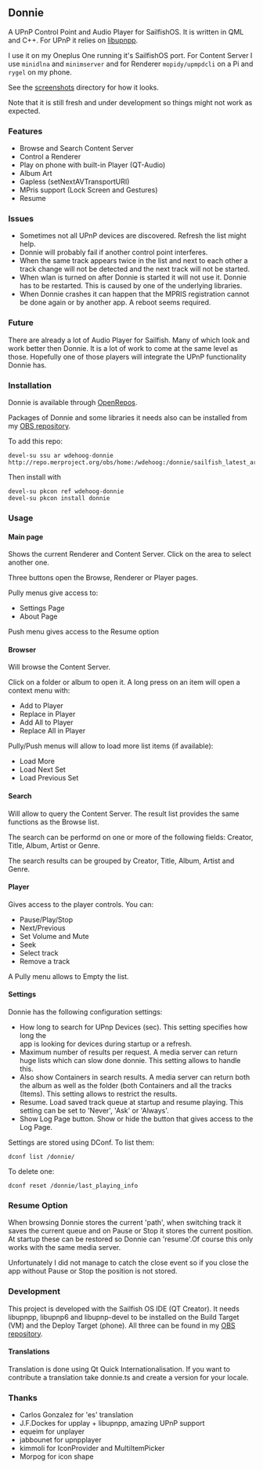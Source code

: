 ## Donnie

A UPnP Control Point and Audio Player for SailfishOS. It is written in QML and C++. For UPnP it relies on [libupnpp](https://opensourceprojects.eu/p/libupnpp/).

I use it on my Oneplus One running it's SailfishOS port. For Content Server I use `minidlna` and `minimserver` and for Renderer `mopidy/upmpdcli` on a Pi and `rygel` on my phone.

See the [screenshots](https://github.com/wdehoog/donnie/tree/master/screenshots) directory for how it looks.

Note that it is still fresh and under development so things might not work as expected.

### Features
  * Browse and Search Content Server
  * Control a Renderer
  * Play on phone with built-in Player (QT-Audio)
  * Album Art
  * Gapless (setNextAVTransportURI)
  * MPris support (Lock Screen and Gestures)
  * Resume 

### Issues
  * Sometimes not all UPnP devices are discovered. Refresh the list might help.
  * Donnie will probably fail if another control point interferes.
  * When the same track appears twice in the list and next to each other a
    track change will not be detected and the next track will not be started.
  * When wlan is turned on after Donnie is started it will not use it. Donnie has to be restarted.
    This is caused by one of the underlying libraries.
  * When Donnie crashes it can happen that the MPRIS registration cannot be done again or by another app. A reboot seems required.

### Future
There are already a lot of Audio Player for Sailfish. Many of which look and work better then Donnie. It is a lot of work to come at the same level as those. Hopefully  one of those players will integrate the UPnP functionality Donnie has.


### Installation
Donnie is available through [OpenRepos](https://openrepos.net/content/wdehoog/donnie).

Packages of Donnie and some libraries it needs also can be installed from my [OBS repository]( http://repo.merproject.org/obs/home:/wdehoog:/donnie/sailfish_latest_armv7hl/). 

To add this repo:

```
devel-su ssu ar wdehoog-donnie http://repo.merproject.org/obs/home:/wdehoog:/donnie/sailfish_latest_armv7hl/
```

Then install with

```
devel-su pkcon ref wdehoog-donnie
devel-su pkcon install donnie
```


###  Usage
#### Main page
Shows the current Renderer and Content Server. Click on the area to select another one.

Three buttons open the Browse, Renderer or Player pages.

Pully menus give access to:

  * Settings Page
  * About Page

Push menu gives access to the Resume option

#### Browser
Will browse the Content Server. 

Click on a folder or album to open it. A long press on an item will open a context menu with: 

  * Add to Player
  * Replace in Player
  * Add All to Player
  * Replace All in Player

Pully/Push menus will allow to load more list items (if available):

  * Load More
  * Load Next Set
  * Load Previous Set
  
#### Search
Will allow to query the Content Server. The result list provides the same functions as the Browse list.

The search can be performd on one or more of the following fields: Creator, Title, Album, Artist or Genre.

The search results can be grouped by Creator, Title, Album, Artist and Genre.

#### Player
Gives access to the player controls. You can:

  * Pause/Play/Stop
  * Next/Previous
  * Set Volume and Mute
  * Seek
  * Select track
  * Remove a track

A Pully menu allows to Empty the list.

#### Settings
Donnie has the following configuration settings:

  * How long to search for UPnp Devices (sec). This setting specifies how long the      
    app is looking for devices during startup or a refresh.
  * Maximum number of results per request. A media server can return huge lists
    which can slow done donnie. This setting allows to handle this.
  * Also show Containers in search results. A media server can return both the album
    as well as the folder (both Containers and all the tracks (Items). This setting
    allows to restrict the results.
  * Resume. Load saved track queue at startup and resume playing. This setting
    can be set to 'Never', 'Ask' or 'Always'.
  * Show Log Page button. Show or hide the button that gives access to the Log Page.

Settings are stored using DConf. To list them:

```
dconf list /donnie/
```

To delete one:

```
dconf reset /donnie/last_playing_info
```

### Resume Option
When browsing Donnie stores the current 'path', when switching track it saves the current queue and on Pause or Stop it stores the current position. At startup these can be restored so Donnie can 'resume'.Of course this only works with the same media server.

Unfortunately I did not manage to catch the close event so if you close the app without Pause or Stop the position is not stored.

### Development
This project is developed with the Sailfish OS IDE (QT Creator). It needs libupnpp, libupnp6 and libupnp-devel to be installed on the Build Target (VM) and the Deploy Target (phone). All three can be found in my [OBS repository]( http://repo.merproject.org/obs/home:/wdehoog:/donnie/sailfish_latest_armv7hl/).

#### Translations
Translation is done using Qt Quick Internationalisation. If you want to contribute a translation take donnie.ts and create a version for your locale.

### Thanks
  * Carlos Gonzalez for 'es' translation
  * J.F.Dockes for upplay + libupnpp, amazing UPnP support 
  * equeim for unplayer
  * jabbounet for upnpplayer 
  * kimmoli for IconProvider and MultiItemPicker
  * Morpog for icon shape
